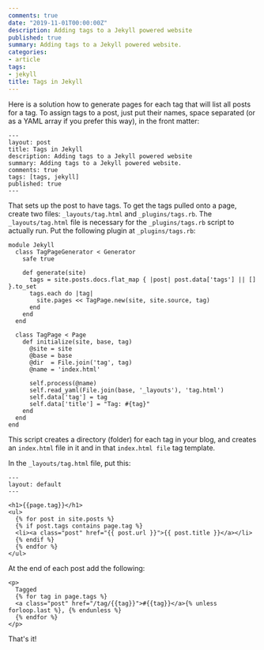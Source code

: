 ```yaml
---
comments: true
date: "2019-11-01T00:00:00Z"
description: Adding tags to a Jekyll powered website
published: true
summary: Adding tags to a Jekyll powered website.
categories:
- article
tags:
- jekyll
title: Tags in Jekyll
---
```


Here is a solution how to generate pages for each tag that will list all posts for a tag. To assign tags to a post, just put their names, space separated (or as a YAML array if you prefer this way), in the front matter:
```
---
layout: post
title: Tags in Jekyll
description: Adding tags to a Jekyll powered website
summary: Adding tags to a Jekyll powered website.
comments: true
tags: [tags, jekyll]
published: true
---
```

That sets up the post to have tags. To get the tags pulled onto a page, create two files: ```_layouts/tag.html``` and ```_plugins/tags.rb```. The ```_layouts/tag.html``` file is necessary for the ```_plugins/tags.rb``` script to actually run. Put the following plugin at ```_plugins/tags.rb```:
```
module Jekyll
  class TagPageGenerator < Generator
    safe true

    def generate(site)
      tags = site.posts.docs.flat_map { |post| post.data['tags'] || [] }.to_set
      tags.each do |tag|
        site.pages << TagPage.new(site, site.source, tag)
      end
    end
  end

  class TagPage < Page
    def initialize(site, base, tag)
      @site = site
      @base = base
      @dir  = File.join('tag', tag)
      @name = 'index.html'

      self.process(@name)
      self.read_yaml(File.join(base, '_layouts'), 'tag.html')
      self.data['tag'] = tag
      self.data['title'] = "Tag: #{tag}"
    end
  end
end
```

This script creates a directory (folder) for each tag in your blog, and creates an ```index.html``` file in it and in that ```index.html file``` tag template.

In the ```_layouts/tag.html``` file, put this:
```
---
layout: default
---

<h1>{{page.tag}}</h1>
<ul>
  {% for post in site.posts %}
  {% if post.tags contains page.tag %}
  <li><a class="post" href="{{ post.url }}">{{ post.title }}</a></li>
  {% endif %}
  {% endfor %}
</ul>
```

At the end of each post add the following:
```
<p>
  Tagged 
  {% for tag in page.tags %}
  <a class="post" href="/tag/{{tag}}">#{{tag}}</a>{% unless forloop.last %}, {% endunless %}
  {% endfor %}
</p>
```

That's it!
